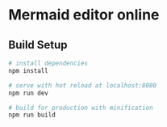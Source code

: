 # Mermaid editor online

## Build Setup

``` bash
# install dependencies
npm install

# serve with hot reload at localhost:8080
npm run dev

# build for production with minification
npm run build
```
